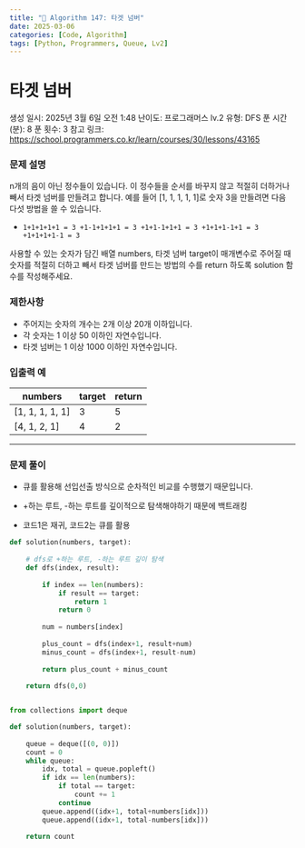 ```yaml
---
title: "🧠 Algorithm 147: 타겟 넘버"
date: 2025-03-06
categories: [Code, Algorithm]
tags: [Python, Programmers, Queue, Lv2]
---
```


# 타겟 넘버

생성 일시: 2025년 3월 6일 오전 1:48
난이도: 프로그래머스 lv.2
유형: DFS
푼 시간 (분): 8
푼 횟수: 3
참고 링크: https://school.programmers.co.kr/learn/courses/30/lessons/43165

### **문제 설명**

n개의 음이 아닌 정수들이 있습니다. 이 정수들을 순서를 바꾸지 않고 적절히 더하거나 빼서 타겟 넘버를 만들려고 합니다. 예를 들어 [1, 1, 1, 1, 1]로 숫자 3을 만들려면 다음 다섯 방법을 쓸 수 있습니다.

- `1+1+1+1+1 = 3
+1-1+1+1+1 = 3
+1+1-1+1+1 = 3
+1+1+1-1+1 = 3
+1+1+1+1-1 = 3`

사용할 수 있는 숫자가 담긴 배열 numbers, 타겟 넘버 target이 매개변수로 주어질 때 숫자를 적절히 더하고 빼서 타겟 넘버를 만드는 방법의 수를 return 하도록 solution 함수를 작성해주세요.

### 제한사항

- 주어지는 숫자의 개수는 2개 이상 20개 이하입니다.
- 각 숫자는 1 이상 50 이하인 자연수입니다.
- 타겟 넘버는 1 이상 1000 이하인 자연수입니다.

### 입출력 예

| numbers | target | return |
| --- | --- | --- |
| [1, 1, 1, 1, 1] | 3 | 5 |
| [4, 1, 2, 1] | 4 | 2 |

---

### 문제 풀이

- 큐를 활용해 선입선출 방식으로 순차적인 비교를 수행했기 때문입니다.

- +하는 루트, -하는 루트를 깊이적으로 탐색해야하기 때문에 백트래킹
- 코드1은 재귀, 코드2는 큐를 활용

```python
def solution(numbers, target):
    
    # dfs로 +하는 루트, -하는 루트 깊이 탐색
    def dfs(index, result):
        
        if index == len(numbers):
            if result == target:
                return 1
            return 0
        
        num = numbers[index]
        
        plus_count = dfs(index+1, result+num)
        minus_count = dfs(index+1, result-num)
        
        return plus_count + minus_count
    
    return dfs(0,0)
```

```python

from collections import deque

def solution(numbers, target):
    
    queue = deque([(0, 0)])
    count = 0
    while queue:
        idx, total = queue.popleft()
        if idx == len(numbers):
            if total == target:
                count += 1
            continue
        queue.append((idx+1, total+numbers[idx]))
        queue.append((idx+1, total-numbers[idx]))
        
    return count
```